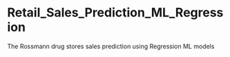 # Retail_Sales_Prediction_ML_Regression
The Rossmann drug stores sales prediction using Regression ML models

